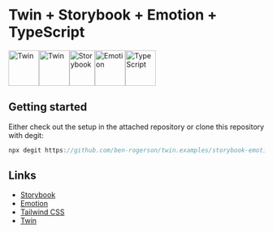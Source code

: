 # Twin + Storybook + Emotion + TypeScript

<p><a href="https://github.com/ben-rogerson/twin.macro#gh-light-mode-only" target="_blank"><img src="../.github/twin-light.svg" alt="Twin" width="60" height="70"></a><a href="https://github.com/ben-rogerson/twin.macro#gh-dark-mode-only" target="_blank"><img src="../.github/twin-dark.svg" alt="Twin" width="60" height="70"></a><a href="https://storybook.js.org/" target="_blank"><img src="../.github/storybook.svg" alt="Storybook" width="50" height="70"></a><a href="https://emotion.sh/docs/introduction#gh-dark-mode-only" target="_blank"><img src="../.github/emotion.svg" alt="Emotion" width="60" height="70"></a><a href="https://www.typescriptlang.org/" target="_blank"><img src="../.github/typescript.svg" alt="TypeScript" width="60" height="70"></a></p>

## Getting started

Either check out the setup in the attached repository or clone this repository with degit:

```js
npx degit https://github.com/ben-rogerson/twin.examples/storybook-emotion-typescript folder-name
```

## Links

- [Storybook](https://storybook.js.org/)
- [Emotion](https://emotion.sh/docs/introduction)
- [Tailwind CSS](https://tailwindcss.com/)
- [Twin](https://github.com/ben-rogerson/twin.macro)
